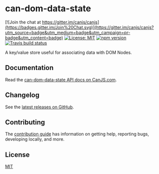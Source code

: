 # can-dom-data-state

[![Join the chat at https://gitter.im/canjs/canjs](https://badges.gitter.im/Join%20Chat.svg)](https://gitter.im/canjs/canjs?utm_source=badge&utm_medium=badge&utm_campaign=pr-badge&utm_content=badge)
[![License: MIT](https://img.shields.io/badge/License-MIT-blue.svg)](https://github.com/canjs/can-dom-data-state/blob/master/LICENSE)
[![npm version](https://badge.fury.io/js/can-dom-data-state.svg)](https://www.npmjs.com/package/can-dom-data-state)
[![Travis build status](https://travis-ci.org/canjs/can-dom-data-state.svg?branch=master)](https://travis-ci.org/canjs/can-dom-data-state)

A key/value store useful for associating data with DOM Nodes.

## Documentation

Read the [can-dom-data-state API docs on CanJS.com](https://canjs.com/doc/can-dom-data-state.html).

## Changelog

See the [latest releases on GitHub](https://github.com/canjs/can-dom-data-state/releases).

## Contributing

The [contribution guide](https://github.com/canjs/can-dom-data-state/blob/master/CONTRIBUTING.md) has information on getting help, reporting bugs, developing locally, and more.

## License

[MIT](https://github.com/canjs/can-dom-data-state/blob/master/LICENSE)

